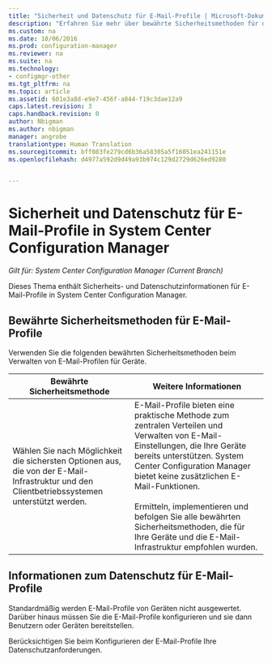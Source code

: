```yaml
---
title: "Sicherheit und Datenschutz für E-Mail-Profile | Microsoft-Dokumentation"
description: "Erfahren Sie mehr über bewährte Sicherheitsmethoden für die Verwaltung von E-Mail-Profilen für Geräte in System Center Configuration Manager."
ms.custom: na
ms.date: 10/06/2016
ms.prod: configuration-manager
ms.reviewer: na
ms.suite: na
ms.technology:
- configmgr-other
ms.tgt_pltfrm: na
ms.topic: article
ms.assetid: 601e3a8d-e9e7-456f-a844-f19c3dae12a9
caps.latest.revision: 3
caps.handback.revision: 0
author: Nbigman
ms.author: nbigman
manager: angrobe
translationtype: Human Translation
ms.sourcegitcommit: bff083fe279cd6b36a58305a5f16051ea241151e
ms.openlocfilehash: d4977a592d9d49a93b974c129d2729d626ed9280


---
```

# <a name="security-and-privacy-for-email-profiles-in-system-center-configuration-manager"></a>Sicherheit und Datenschutz für E-Mail-Profile in System Center Configuration Manager

*Gilt für: System Center Configuration Manager (Current Branch)*

Dieses Thema enthält Sicherheits- und Datenschutzinformationen für E-Mail-Profile in System Center Configuration Manager.  

## <a name="security-best-practices-for-email-profiles"></a>Bewährte Sicherheitsmethoden für E-Mail-Profile  
 Verwenden Sie die folgenden bewährten Sicherheitsmethoden beim Verwalten von E-Mail-Profilen für Geräte.  

|Bewährte Sicherheitsmethode|Weitere Informationen|  
|----------------------------|----------------------|  
|Wählen Sie nach Möglichkeit die sichersten Optionen aus, die von der E-Mail-Infrastruktur und den Clientbetriebssystemen unterstützt werden.|E-Mail-Profile bieten eine praktische Methode zum zentralen Verteilen und Verwalten von E-Mail-Einstellungen, die Ihre Geräte bereits unterstützen. System Center Configuration Manager bietet keine zusätzlichen E-Mail-Funktionen.<br /><br /> Ermitteln, implementieren und befolgen Sie alle bewährten Sicherheitsmethoden, die für Ihre Geräte und die E-Mail-Infrastruktur empfohlen wurden.|  

## <a name="privacy-information-for-email-profiles"></a>Informationen zum Datenschutz für E-Mail-Profile  
 Standardmäßig werden E-Mail-Profile von Geräten nicht ausgewertet. Darüber hinaus müssen Sie die E-Mail-Profile konfigurieren und sie dann Benutzern oder Geräten bereitstellen.  

 Berücksichtigen Sie beim Konfigurieren der E-Mail-Profile Ihre Datenschutzanforderungen.  



<!--HONumber=Dec16_HO3-->


